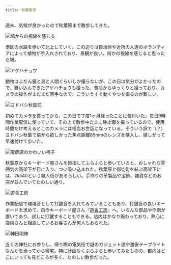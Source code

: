 ```yaml
---
title: 秋葉散歩
---
```

週末、気候が良かったので秋葉原まで散歩してきた。

![](https://lh4.googleusercontent.com/s30MgjMLMxGPIhGWN0eEqOMiqEjxnNTevcG3B7K6E4Qo2KVYf3TnnJUNAUI5LFi66JcTSMHmR-NP88ReIazPFQgqzVwTBGYLvi5-f1baVsYxIJRoC85S7SSNz1PcP8zrB09x1S55siJ2a3zfgdZr5w4h4q5YEsKiL0sKu--4skOXfij6nQpRNh4WEVOn4g "鳩からの視線を感じる")

港区の水路を歩いて北上していく。この辺りは自治体や近所の人達のボランティアによって植物が手入れされており、景観が良い。何かの視線を感じると思ったら鳩。

![](https://lh4.googleusercontent.com/WFF2Ibq_yY3mm1Btnrabo3PLHpTCXAMzpSqUO5wKM_J2VZ-NNNzkoSXsnWZK55BO4q1pIPnd6W7CduRH3AXCZ-CK5XiO349vhhQYmm_Uz14kF0YPEKon2EqlN2cd4iZ2WJLD0W_gUmqCEzo2oNZmEY2SIpylxTZpJjLgoFcjYao1JX5kg4DiiYb-124YpA "アゲハチョウ")

動物はふだん猫と鳥と人間ぐらいしか撮らないが、この日は気分がよかったので、舞い込んできたアゲハチョウも撮った。普段からゆっくりと撮っており、カメラの操作がまだまだ苦手なので、こういうすぐ動くやつを撮るのが難しい。

![](https://lh5.googleusercontent.com/zMgu_Uxwl0tE2N3H6pkhre53KYRXGaHV91JvvYfB2x0ftvEqQW8Q0S626HX4QjkxAgYOE0S4qiSHAEx8eaLkUP1rA87jD5BvepjhbJDhNLRzTbfRDqP6jdB2dVUrImquzMRVFfYNl_g-Y2BXKWBc1n-UoU_vc5KnFvh_PIq6M22rGINQpTqLuBmpBmkXgg "ヨドバシ秋葉前")

初めてカメラを買ってから、この日で丁度1ヶ月経ったことに気付いた。毎日9時間作業配信に使っていて、その上で散歩中たまに静止画を撮っているので、使用時間だけ考えるとこのカメラには相当お世話になっている。そういう訳で（？）ヨドバシ秋葉で前から欲しかった焦点距離85mmのレンズを購入し、嬉しがって早速付けて歩いた。

![](https://lh5.googleusercontent.com/IW6nlFNYDI_kh0Q7sh2UsENR7NRr5xgFZJJWH4o50X5cgEw83iwSn19MpGQlFce6GKWekeB8IFB5NXITsPu7jipO0NCFp0B9svvLLPwgNAZAupU6dJvsXYDP2y8s9bxPSo0a7R2LC9g3U-XWZVytXQvJmAsY-uz8TXR6PWfnhlS9nvCuTv-t_7PgeemzrA "宝飾店のかわいい椅子")

秋葉原からキーボード屋さんを目指してふらふらと歩いていると、おしゃれな雰囲気の高架下が目に入り、つい吸い込まれた。秋葉原と御徒町を結ぶ高架下には、2k540という職人街があるらしい。手作りの革製品や宝飾、雑貨などのお店が並んでいてたのしい通り。

![](https://lh4.googleusercontent.com/0KgYqddknSb6O5CvCx3YwmvYCpfJPqKW-uyI1zuKM2yMRCbCbj-nMrpVTEH0rdu6DX_kjSqVwnvXm28Pg-7Z4gkrmBnD49ExwwUzkf2GlZ3AipWuRpLtiz0rWPjsyTJcAvR0RUXiv8EWRqIG7w2122ftfYGDtBnSBu-59kBIHYaDnXk_Tcpu8pxlz3lNMg "遊舎工房")

作業配信で環境音として打鍵音を入れてみていることもあり、打鍵音の良いキーボードを求めて、自作キーボード屋さん『[遊舎工房](https://yushakobo.jp/)』へ。いろんな部品や作例が置いてあり、試しに打鍵することもできる。店内はかなり賑わっており、熱心に店員さんと相談しているお客さんが何人もおられた。

![](https://lh6.googleusercontent.com/IrzKZr2ICMEXa-UkcBFn3taClA41lIln2jhWdq6QQR95QMiBNaGNDxDS35cjYSHSW_etk4tPCvXBldXYwa1bjhmprb6O1s0f8wfGf31u3Ky3gQB0YVLnBtq1pzLLPwcjYb3mwhe1qw5alV8LWU8tC0Q1q0IZ2H6MjntHoVXeKbVPGkSry_tOapkPqk7LEA "神田明神")

近くの神社にお参りし、帰り際の電気街で謎のガジェット達や激安テープライトなんかを漁ってから帰宅。特に計画なくぶらぶらと歩いてみたものの、都内はどこにいっても見どころが多く、たのしい散歩だった。
